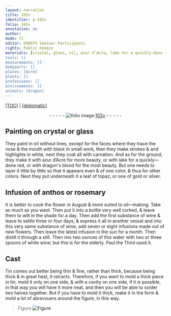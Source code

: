 ```yaml
---
layout: narrative
title: 102v
identifier: p-102v
folio: 102v
annotation: no
author:
mode: tl
editor: GR8975 Seminar Participants
rights: Public Domain
materials: [crystal, glass, oil, azur d’Acre, lake for a quickly-done red, dragon's blood, leaf of topaz, or one of gold or silver, topaz, gold, silver, anthos, rosemary, wine, water, white wine, Tin, tin, solder]
tools: []
measurements: []
bodyparts: []
places: [Acre]
plants: []
professions: []
environments: []
animals: [dragon]
---
```


 <p><a href="{{ site.baseurl }}/translation/">[TOC]</a> | <a href="{{ site.baseurl }}/texts/p-102v_tc/" target="_blank">[diplomatic]</a></p><div class="folio" align="center">- - - - - <a href="http://gallica.bnf.fr/ark:/12148/btv1b10500001g/f210.image" target="_blank"><img src="https://cu-mkp.github.io/2017-workshop-edition/assets/photo-icon.png" alt="folio image: " style="display:inline-block; margin-bottom:-3px;"/>102v</a> - - - - - </div>  
  

## Painting on <span class="m">crystal</span> or <span class="m">glass</span>

 
They paint in <span class="m">oil</span> without lines, except for the faces where they trace the nose & the mouth with black in small work, then they make strokes & and highlights in white, next they coat all with carnation. And as for the ground, they make it with <span class="m">azur d’<span class="pl">Acre</span></span> for more beauty, or with <span class="m">lake for a quickly—done red</span>, or with <span class="m"><span class="al">dragon</span>'s blood</span> for the most beauty. But one needs to layer it little by little so that it appears even & of one color, & thus for other colors. Next they put underneath it a <span class="m">leaf of <span class="m">topaz</span>, or one of <span class="m">gold</span> or <span class="m">silver</span></span>.
 
 
  

## Infusion of <span class="m">anthos</span> or <span class="m">rosemary</span>

 
It is better to cook the flower in August & more suited to <span class="m">oil</span>—making. Take as much as you want. Then put it into a bottle very well corked, & leave them to wilt in the shade for a day. Then add the first substance of <span class="m">wine</span> & leave to settle three or four days; & express it all in another vessel and into this very same substance of <span class="m">wine</span>, add seven or eight infusions made out of new flowers. Then leave the latest infusion in the sun for a month. Then distill it through a still. Then mix two ounces of this <span class="m">water</span> with two or three spoons of <span class="m">white wine</span>; but this is for the elderly. Paul the Third used it.
 
 
  

## Cast

 
<span class="m">Tin</span> comes out better being thin & fine, rather than thick, because being thick & in great heat, it retracts. Therefore, if you want to mold a thick piece in <span class="m">tin</span>, mold it only on one side, & with a cavity on one side, if it is possible, in that way you will have it more neat, and then you will be able to <span class="m">solder</span> two halves together. But if you have to mold it thick, make it in the form & mold a lot of abrevouers around the figure, in this way. 
> *Figure*
> <a href="https://drive.google.com/open?id=0B9-oNrvWdlO5SjZwV0ZHdW93ZEk" target="_blank"><img src="https://cu-mkp.github.io/GR8975-edition/assets/photo-icon.png" alt="Figure" style="display:inline-block; margin-bottom:-3px;"/></a>
 
 
 